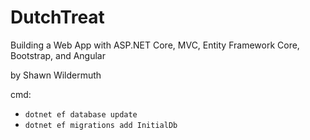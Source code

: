 # DutchTreat

Building a Web App with ASP.NET Core, MVC, Entity Framework Core, Bootstrap, and Angular

by Shawn Wildermuth

cmd: 
* `dotnet ef database update`
* `dotnet ef migrations add InitialDb`